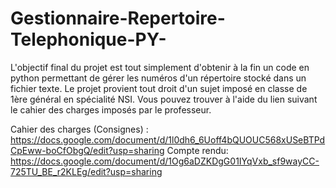 # Gestionnaire-Repertoire-Telephonique-PY-
L'objectif final du projet est tout simplement d'obtenir à la fin un code en python permettant de gérer les numéros d'un répertoire stocké dans un fichier texte. Le projet provient tout droit d'un sujet imposé en classe de 1ère général en spécialité NSI. Vous pouvez trouver à l'aide du lien suivant le cahier des charges imposés par le professeur.

Cahier des charges (Consignes) : https://docs.google.com/document/d/1l0dh6_6Uoff4bQUOUC568xUSeBTPdCpEww-boCfObgQ/edit?usp=sharing
Compte rendu: https://docs.google.com/document/d/1Og6aDZKDgG01IYqVxb_sf9wayCC-725TU_BE_r2KLEg/edit?usp=sharing

